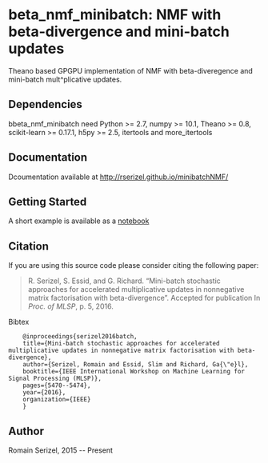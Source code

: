 # beta_nmf_minibatch: NMF with beta-divergence and mini-batch updates

Theano based GPGPU implementation of NMF with beta-diveregence and mini-batch mult^plicative updates.


## Dependencies

bbeta_nmf_minibatch need Python >= 2.7, numpy >= 10.1, Theano >= 0.8, scikit-learn >= 0.17.1, h5py >= 2.5, itertools and more_itertools

## Documentation

Dcoumentation available at http://rserizel.github.io/minibatchNMF/


## Getting Started

A short example is available as a [notebook]

[notebook]: https://github.com/rserizel/minibatchNMF/blob/master/minibatch_BetaNMF_howto.ipynb

## Citation

If you are using this source code please consider citing the following paper: 

> R. Serizel, S. Essid, and G. Richard. “Mini-batch stochastic approaches for accelerated multiplicative updates in nonnegative matrix factorisation with beta-divergence”. Accepted for publication In *Proc. of MLSP*, p. 5, 2016.

Bibtex
```
	@inproceedings{serizel2016batch,
  	title={Mini-batch stochastic approaches for accelerated multiplicative updates in nonnegative matrix factorisation with beta-divergence},
  	author={Serizel, Romain and Essid, Slim and Richard, Ga{\"e}l},
  	booktitle={IEEE International Workshop on Machine Learning for Signal Processing (MLSP)},
  	pages={5470--5474},
  	year={2016},
  	organization={IEEE}
	}
```

## Author

Romain Serizel, 2015 -- Present
